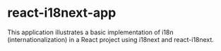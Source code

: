 # react-i18next-app
This application illustrates a basic implementation of i18n (internationalization) in a React project using i18next and react-i18next.
